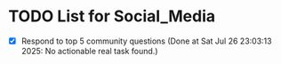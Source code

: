 # TODO List for Social_Media

- [x] Respond to top 5 community questions  (Done at Sat Jul 26 23:03:13 2025: No actionable real task found.)